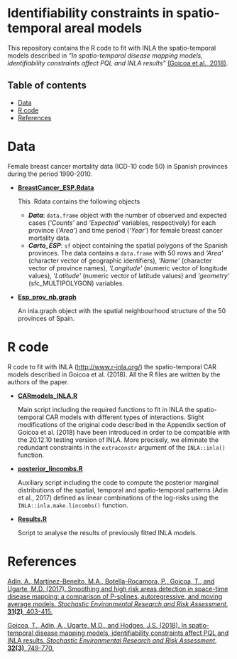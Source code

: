 # Identifiability constraints in spatio-temporal areal models
This repository contains the R code to fit with INLA the spatio-temporal models described in _"In spatio-temporal disease mapping models, identifiability constraints affect PQL and INLA results"_ [(Goicoa et al., 2018)](https://doi.org/10.1007/s00477-017-1405-0).


## Table of contents

- [Data](#Data)
- [R code](#R-code)
- [References](#References)


# Data
Female breast cancer mortality data (ICD-10 code 50) in Spanish provinces during the period 1990-2010.

- [**BreastCancer_ESP.Rdata**](https://github.com/spatialstatisticsupna/Identifiability_Constraints_article/blob/master/data/BreastCancer_ESP.Rdata)
  
  This .Rdata contains the following objects
  - **_Data_**: `data.frame` object with the number of observed and expected cases (_'Counts'_ and _'Expected'_ variables, respectively) for each province (_'Area'_) and time period (_'Year'_) for female breast cancer mortality data.
  - **_Carto_ESP_**: `sf` object containing the spatial polygons of the Spanish provinces. The data contains a `data.frame` with 50 rows and  _'Area'_ (character vector of geographic identifiers), _'Name'_ (character vector of province names), _'Longitude'_ (numeric vector of longitude values), _'Latitude'_ (numeric vector of latitude values) and _'geometry'_ (sfc_MULTIPOLYGON) variables.
	
  
- [**Esp_prov_nb.graph**](https://github.com/spatialstatisticsupna/Identifiability_Constraints_article/blob/master/data/Esp_prov_nb.graph)
  
  An inla.graph object with the spatial neighbourhood structure of the 50 provinces of Spain.
  

# R code
R code to fit with INLA (http://www.r-inla.org/) the spatio-temporal CAR models described in Goicoa et al. (2018). All the R files are written by the authors of the paper.

- [**CARmodels_INLA.R**](https://github.com/spatialstatisticsupna/Identifiability_Constraints_article/blob/master/R/CARmodels_INLA.R)

  Main script including the required functions to fit in INLA the spatio-temporal CAR models with different types of interactions. Slight modifications of the original code described in the Appendix section of Goicoa et al. (2018) have been introduced in order to be compatible with the 20.12.10 testing version of INLA. More precisely, we eliminate the redundant constraints in the `extraconstr` argument of the `INLA::inla()` function. 
  
- [**posterior_lincombs.R**](https://github.com/spatialstatisticsupna/Identifiability_Constraints_article/blob/master/R/posterior_lincombs.R)

  Auxiliary script including the code to compute the posterior marginal distributions of the spatial, temporal and spatio-temporal patterns (Adin et al., 2017) defined as linear combinations of the log-risks using the `INLA::inla.make.lincombs()` function.


- [**Results.R**](https://github.com/spatialstatisticsupna/Identifiability_Constraints_article/blob/master/R/Results.R)

  Script to analyse the results of previously fitted INLA models.
  

# References
[Adin, A., Martínez-Beneito, M.A., Botella-Rocamora, P., Goicoa, T., and Ugarte, M.D. (2017). Smoothing and high risk areas detection in space-time disease mapping: a comparison of P-splines, autoregressive, and moving average models. _Stochastic Environmental Research and Risk Assessment_, __31(2)__, 403-415.](https://doi.org/10.1007/s00477-016-1269-8)

[Goicoa, T., Adin, A., Ugarte, M.D., and Hodges, J.S. (2018). In spatio-temporal disease mapping models, identifiability constraints affect PQL and INLA results. _Stochastic Environmental Research and Risk Assessment_, __32(3)__, 749-770.](https://doi.org/10.1007/s00477-017-1405-0)
